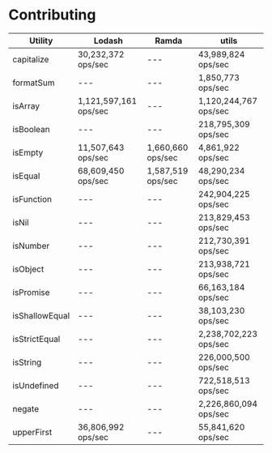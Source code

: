 # Contributing

| Utility | Lodash | Ramda | utils |
| --- | --- | --- | --- |
| capitalize | 30,232,372 ops/sec | --- | 43,989,824 ops/sec |
| formatSum | --- | --- | 1,850,773 ops/sec |
| isArray | 1,121,597,161 ops/sec | --- | 1,120,244,767 ops/sec |
| isBoolean | --- | --- | 218,795,309 ops/sec |
| isEmpty | 11,507,643 ops/sec | 1,660,660 ops/sec | 4,861,922 ops/sec |
| isEqual | 68,609,450 ops/sec | 1,587,519 ops/sec | 48,290,234 ops/sec |
| isFunction | --- | --- | 242,904,225 ops/sec |
| isNil | --- | --- | 213,829,453 ops/sec |
| isNumber | --- | --- | 212,730,391 ops/sec |
| isObject | --- | --- | 213,938,721 ops/sec |
| isPromise | --- | --- | 66,163,184 ops/sec |
| isShallowEqual | --- | --- | 38,103,230 ops/sec |
| isStrictEqual | --- | --- | 2,238,702,223 ops/sec |
| isString | --- | --- | 226,000,500 ops/sec |
| isUndefined | --- | --- | 722,518,513 ops/sec |
| negate | --- | --- | 2,226,860,094 ops/sec |
| upperFirst | 36,806,992 ops/sec | --- | 55,841,620 ops/sec |
